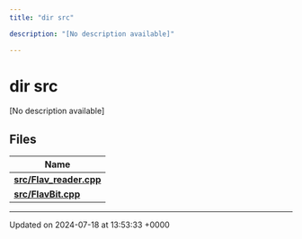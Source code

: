 ```yaml
---
title: "dir src"

description: "[No description available]"

---
```


# dir src

[No description available]

## Files

| Name           |
| -------------- |
| **[src/Flav_reader.cpp](/documentation/code/files/flav__reader_8cpp/#file-src-flav-reader-cpp)**  |
| **[src/FlavBit.cpp](/documentation/code/files/flavbit_8cpp/#file-src-flavbit-cpp)**  |






-------------------------------

Updated on 2024-07-18 at 13:53:33 +0000
